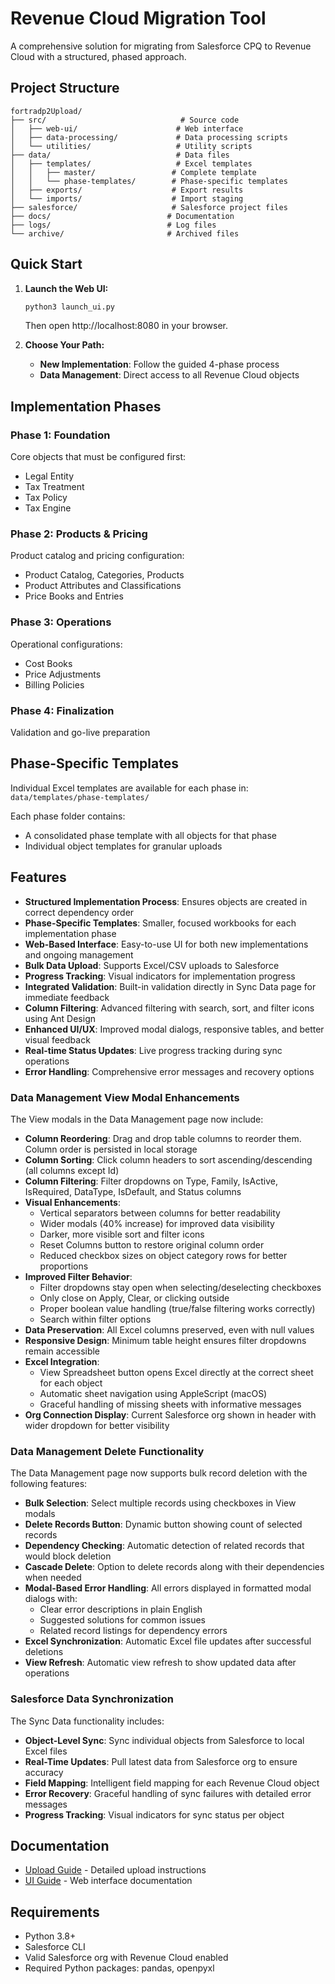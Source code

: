 # Revenue Cloud Migration Tool

A comprehensive solution for migrating from Salesforce CPQ to Revenue Cloud with a structured, phased approach.

## Project Structure

```
fortradp2Upload/
├── src/                              # Source code
│   ├── web-ui/                      # Web interface
│   ├── data-processing/             # Data processing scripts
│   └── utilities/                   # Utility scripts
├── data/                            # Data files
│   ├── templates/                   # Excel templates
│   │   ├── master/                 # Complete template
│   │   └── phase-templates/        # Phase-specific templates
│   ├── exports/                    # Export results
│   └── imports/                    # Import staging
├── salesforce/                     # Salesforce project files
├── docs/                          # Documentation
├── logs/                          # Log files
└── archive/                       # Archived files
```

## Quick Start

1. **Launch the Web UI:**
   ```bash
   python3 launch_ui.py
   ```
   Then open http://localhost:8080 in your browser.

2. **Choose Your Path:**
   - **New Implementation**: Follow the guided 4-phase process
   - **Data Management**: Direct access to all Revenue Cloud objects

## Implementation Phases

### Phase 1: Foundation
Core objects that must be configured first:
- Legal Entity
- Tax Treatment
- Tax Policy  
- Tax Engine

### Phase 2: Products & Pricing
Product catalog and pricing configuration:
- Product Catalog, Categories, Products
- Product Attributes and Classifications
- Price Books and Entries

### Phase 3: Operations
Operational configurations:
- Cost Books
- Price Adjustments
- Billing Policies

### Phase 4: Finalization
Validation and go-live preparation

## Phase-Specific Templates

Individual Excel templates are available for each phase in:
`data/templates/phase-templates/`

Each phase folder contains:
- A consolidated phase template with all objects for that phase
- Individual object templates for granular uploads

## Features

- **Structured Implementation Process**: Ensures objects are created in correct dependency order
- **Phase-Specific Templates**: Smaller, focused workbooks for each implementation phase
- **Web-Based Interface**: Easy-to-use UI for both new implementations and ongoing management
- **Bulk Data Upload**: Supports Excel/CSV uploads to Salesforce
- **Progress Tracking**: Visual indicators for implementation progress
- **Integrated Validation**: Built-in validation directly in Sync Data page for immediate feedback
- **Column Filtering**: Advanced filtering with search, sort, and filter icons using Ant Design
- **Enhanced UI/UX**: Improved modal dialogs, responsive tables, and better visual feedback
- **Real-time Status Updates**: Live progress tracking during sync operations
- **Error Handling**: Comprehensive error messages and recovery options

### Data Management View Modal Enhancements

The View modals in the Data Management page now include:

- **Column Reordering**: Drag and drop table columns to reorder them. Column order is persisted in local storage
- **Column Sorting**: Click column headers to sort ascending/descending (all columns except Id)
- **Column Filtering**: Filter dropdowns on Type, Family, IsActive, IsRequired, DataType, IsDefault, and Status columns
- **Visual Enhancements**:
  - Vertical separators between columns for better readability
  - Wider modals (40% increase) for improved data visibility
  - Darker, more visible sort and filter icons
  - Reset Columns button to restore original column order
  - Reduced checkbox sizes on object category rows for better proportions
- **Improved Filter Behavior**:
  - Filter dropdowns stay open when selecting/deselecting checkboxes
  - Only close on Apply, Clear, or clicking outside
  - Proper boolean value handling (true/false filtering works correctly)
  - Search within filter options
- **Data Preservation**: All Excel columns preserved, even with null values
- **Responsive Design**: Minimum table height ensures filter dropdowns remain accessible
- **Excel Integration**: 
  - View Spreadsheet button opens Excel directly at the correct sheet for each object
  - Automatic sheet navigation using AppleScript (macOS)
  - Graceful handling of missing sheets with informative messages
- **Org Connection Display**: Current Salesforce org shown in header with wider dropdown for better visibility

### Data Management Delete Functionality

The Data Management page now supports bulk record deletion with the following features:

- **Bulk Selection**: Select multiple records using checkboxes in View modals
- **Delete Records Button**: Dynamic button showing count of selected records
- **Dependency Checking**: Automatic detection of related records that would block deletion
- **Cascade Delete**: Option to delete records along with their dependencies when needed
- **Modal-Based Error Handling**: All errors displayed in formatted modal dialogs with:
  - Clear error descriptions in plain English
  - Suggested solutions for common issues
  - Related record listings for dependency errors
- **Excel Synchronization**: Automatic Excel file updates after successful deletions
- **View Refresh**: Automatic view refresh to show updated data after operations

### Salesforce Data Synchronization

The Sync Data functionality includes:

- **Object-Level Sync**: Sync individual objects from Salesforce to local Excel files
- **Real-Time Updates**: Pull latest data from Salesforce org to ensure accuracy
- **Field Mapping**: Intelligent field mapping for each Revenue Cloud object
- **Error Recovery**: Graceful handling of sync failures with detailed error messages
- **Progress Tracking**: Visual indicators for sync status per object

## Documentation

- [Upload Guide](docs/REVENUE_CLOUD_UPLOAD_GUIDE.md) - Detailed upload instructions
- [UI Guide](docs/UI_README.md) - Web interface documentation

## Requirements

- Python 3.8+
- Salesforce CLI
- Valid Salesforce org with Revenue Cloud enabled
- Required Python packages: pandas, openpyxl